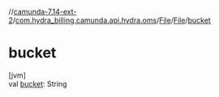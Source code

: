 //[camunda-7.14-ext-2](../../../../index.md)/[com.hydra_billing.camunda.api.hydra.oms](../../index.md)/[File](../index.md)/[File](index.md)/[bucket](bucket.md)

# bucket

[jvm]\
val [bucket](bucket.md): String
